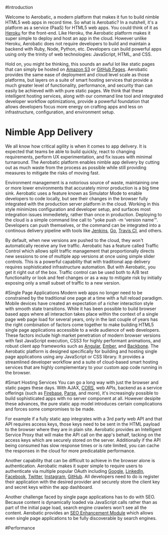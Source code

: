 
#Introduction

Welcome to Aerobatic, a modern platform that makes it fun to build nimble HTML5 web apps in record time. So what is Aerobatic? In a nutshell, it's a platform as a service (PaaS) for HTML5 web apps. You could think of it as [Heroku](http://www.heroku.com) for the front-end. Like Heroku, the Aerobatic platform makes it super simple to deploy and host an app in the cloud. However unlike Heroku, Aerobatic does not require developers to build and maintain a backend with Ruby, Node, Python, etc. Developers can build powerful apps using only the trinity of web technologies: JavaScript, HTML, and CSS. 

Hold on, you might be thinking, this sounds an awful lot like static pages that can simply be hosted on [Amazon S3](http://aws.amazon.com/s3) or [GitHub Pages](http://pages.github.com). Aerobatic provides the same ease of deployment and cloud level scale as those platforms, but layers on a suite of smart hosting services that provide a much greater level of functionality, performance, and security than can easily be achieved with with pure static pages. We think that these intelligent hosting services, along with our command line tool and integrated developer workflow optimizations, provide a powerful foundation that allows developers focus more energy on crafting apps and less on infrastructure, configuration, and environment setup.

# Nimble App Delivery
We all know how critical agility is when it comes to app delivery. It is expected that teams be able to build quickly, react to changing requirements, perform UX experimentation, and fix issues with minimal turnaround. The Aerobatic platform enables nimble app delivery by cutting out as much waste from the process as possible while still providing measures to mitigate the risks of moving fast. 

Environment management is a notorious source of waste, maintaining one or more lower environments that accurately mirror production is a big time sink. Aerobatic uses a feature known as Simulator Mode to enable developers to code locally, but see their changes in the browser fully integrated with the production server platform in the cloud. Working in this style minimizes configuration and developer setup, and surfaces most integration issues immedietely, rather than once in production. Deploying to the cloud is a simple command line call to "yoke push -m 'version name'". Developers can push themselves, or the command can be integrated into a continous delivery pipeline with tools like [Jenkins](http://jenkins-ci.org/), [Go](http://www.thoughtworks.com/products/go-continuous-delivery), 
[Travis CI](https://travis-ci.org/), and others. 

By default, when new versions are pushed to the cloud, they won't automatically receive any live traffic. Aerobatic has a feature called Traffic Control which allows split traffic management that proportionally directs new sessions to one of multiple app versions at once using simple slider controls. This is a powerful capability that with traditional app delivery requires sophisticated infrastructure automation. But with Aerobatic, you get it right out of the box. Traffic control can be used both to A/B test functionality or look and feel changes or as a way to mitigate risk by initially exposing only a small subset of traffic to a new version. 

#Single Page Applications
Modern web apps no longer need to be constrained by the traditional one page at a time with a full reload paradigm. Mobile devices have created an expectation of a richer interaction style with smooth state transitions. While it has been possible to build browser based apps where all interaction takes place within the context of a single page web page load for several years, only in the last couple of years has the right combination of factors come together to make building HTML5 single page applications accessible to a wide audience of web developers. These factors include high market penetration of modern browser versions with fast JavaScript execution, CSS3 for highly performant animations, and robust client app frameworks such as  [Angular](https://angularjs.org/), [Ember](http://emberjs.com/), and [Backbone](http://backbonejs.org/). The Aerobatic platform is designed specifically for building and hosting single page applications using any JavaScript or CSS library. It provides a streamlined developer workflow and a suite of cloud-based smart hosting services that are highly complementary to your custom app code running in the browser. 

#Smart Hosting Services
You can go a long way with just the browser and static pages these days. With AJAX, [CORS](https://developer.mozilla.org/en-US/docs/HTTP/Access_control_CORS), web APIs, backend as a service offerings (such as [Firebase](https://www.firebase.com/), [Parse](https://parse.com/docs/js_guide), and more), it's increasingly possible to build sophisticated apps with no server component at all. However desipite these advances, the pure static app model introduces certain complications and forces some compromises to be made. 

For example if a fully static app integrates with a 3rd party web API and that API requires access keys, those keys need to be sent in the HTML payload to the browser where they are in plain site. Aerobatic provides an Intelligent Service Proxy that will make the API call on the app's behalf, tacking on the access keys which are securely stored on the server. Additionally if the API being consumed has slow response times or is rate limited, you can cache the responses in the cloud for more predicatable performance. 

Another capability that can be difficult to achieve in the browser alone is authentication. Aerobatic makes it super simple to require users to authenticate via multiple popular OAuth  including [Google](https://developers.google.com/accounts/docs/OAuth2), [LinkedIn](https://developer.linkedin.com/documents/authentication), [Facebook](https://developers.facebook.com/docs/facebook-login/login-flow-for-web/), [Twitter](https://dev.twitter.com/docs/auth/using-oauth), [Instagram](http://instagram.com/developer/), [GitHub](https://developer.github.com/v3/oauth/). All developers need to do is register their application with the desired provider and securely store the client key and secret keys within the app dashboard.

Another challenge faced by single page applications has to do with SEO. Because content is dynamically loaded via JavaScript calls rather than as part of the initial page load, search engine crawlers won't see all the content. Aerobatic provides an [SEO Enhancement Module](/#!/docs/seo) which allows even single page applications to be fully discoverable by search engines.

#Performance
